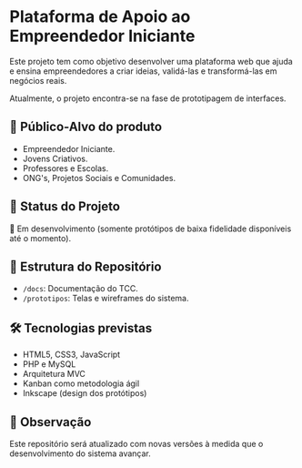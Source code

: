 # Plataforma de Apoio ao Empreendedor Iniciante

Este projeto tem como objetivo desenvolver uma plataforma web que ajuda e ensina empreendedores a criar ideias, validá-las e transformá-las em negócios reais.  

Atualmente, o projeto encontra-se na fase de prototipagem de interfaces.

## 🎯 Público-Alvo do produto
- Empreendedor Iniciante.
- Jovens Criativos.
- Professores e Escolas.
- ONG's, Projetos Sociais e Comunidades.


## 📌 Status do Projeto
🚧 Em desenvolvimento (somente protótipos de baixa fidelidade disponíveis até o momento).

## 📁 Estrutura do Repositório

- `/docs`: Documentação do TCC.
- `/prototipos`: Telas e wireframes do sistema.

## 🛠 Tecnologias previstas

- HTML5, CSS3, JavaScript
- PHP e MySQL
- Arquitetura MVC
- Kanban como metodologia ágil
- Inkscape (design dos protótipos)

## 📌 Observação

Este repositório será atualizado com novas versões à medida que o desenvolvimento do sistema avançar.


